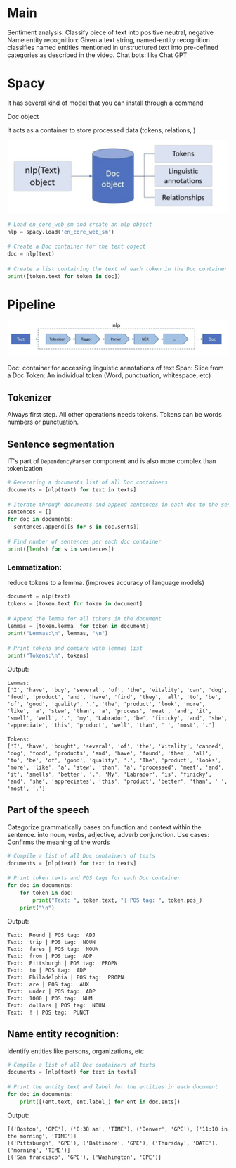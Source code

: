 # Main 

Sentiment analysis: Classify piece of text into positive neutral, negative
Name entity recognition: Given a text string, named-entity recognition classifies named entities mentioned in unstructured text into pre-defined categories as described in the video.
Chat bots: like Chat GPT

# Spacy

It has several kind of model that you can install through a command

Doc object 

It acts as a container to store processed data (tokens, relations, )

![Spacy Doc object](./assets/spacy-doc-object.png)

```python 
# Load en_core_web_sm and create an nlp object
nlp = spacy.load('en_core_web_sm')

# Create a Doc container for the text object
doc = nlp(text)

# Create a list containing the text of each token in the Doc container
print([token.text for token in doc])
```

# Pipeline 

![Spacy pipeline](./assets/spacy-pipeline.png)

Doc: container for accessing linguistic annotations of text
Span: Slice from a Doc
Token: An individual token (Word, punctuation, whitespace, etc)

## Tokenizer

Always first step. All other operations needs tokens. Tokens can be words numbers or punctuation.

## Sentence segmentation

IT's part of `DependencyParser` component and is also more complex than tokenization

```python 
# Generating a documents list of all Doc containers
documents = [nlp(text) for text in texts]

# Iterate through documents and append sentences in each doc to the sentences list
sentences = []
for doc in documents:
  sentences.append([s for s in doc.sents])
  
# Find number of sentences per each doc container
print([len(s) for s in sentences])
```

### Lemmatization: 

reduce tokens to a lemma. (improves accuracy of language models)

```python 
document = nlp(text)
tokens = [token.text for token in document]

# Append the lemma for all tokens in the document
lemmas = [token.lemma_ for token in document]
print("Lemmas:\n", lemmas, "\n")

# Print tokens and compare with lemmas list
print("Tokens:\n", tokens)
```

Output:

```shell
Lemmas:
['I', 'have', 'buy', 'several', 'of', 'the', 'vitality', 'can', 'dog', 'food', 'product', 'and', 'have', 'find', 'they', 'all', 'to', 'be', 'of', 'good', 'quality', '.', 'the', 'product', 'look', 'more', 'like', 'a', 'stew', 'than', 'a', 'process', 'meat', 'and', 'it', 'smell', 'well', '.', 'my', 'Labrador', 'be', 'finicky', 'and', 'she', 'appreciate', 'this', 'product', 'well', 'than', ' ', 'most', '.'] 
    
Tokens:
['I', 'have', 'bought', 'several', 'of', 'the', 'Vitality', 'canned', 'dog', 'food', 'products', 'and', 'have', 'found', 'them', 'all', 'to', 'be', 'of', 'good', 'quality', '.', 'The', 'product', 'looks', 'more', 'like', 'a', 'stew', 'than', 'a', 'processed', 'meat', 'and', 'it', 'smells', 'better', '.', 'My', 'Labrador', 'is', 'finicky', 'and', 'she', 'appreciates', 'this', 'product', 'better', 'than', ' ', 'most', '.']
```

## Part of the speech 

Categorize grammatically bases on function and context within the sentence. into noun, verbs, adjective, adverb conjunction. Use cases: Confirms the meaning of the words 

```python 
# Compile a list of all Doc containers of texts
documents = [nlp(text) for text in texts]

# Print token texts and POS tags for each Doc container
for doc in documents:
    for token in doc:
        print("Text: ", token.text, "| POS tag: ", token.pos_)
    print("\n")
```
Output:

```shell  
Text:  Round | POS tag:  ADJ
Text:  trip | POS tag:  NOUN
Text:  fares | POS tag:  NOUN
Text:  from | POS tag:  ADP
Text:  Pittsburgh | POS tag:  PROPN
Text:  to | POS tag:  ADP
Text:  Philadelphia | POS tag:  PROPN
Text:  are | POS tag:  AUX
Text:  under | POS tag:  ADP
Text:  1000 | POS tag:  NUM
Text:  dollars | POS tag:  NOUN
Text:  ! | POS tag:  PUNCT
```

## Name entity recognition: 

Identify entities like persons, organizations, etc

```python 
# Compile a list of all Doc containers of texts
documents = [nlp(text) for text in texts]

# Print the entity text and label for the entities in each document
for doc in documents:
    print([(ent.text, ent.label_) for ent in doc.ents])
```
Output:
```shell
[('Boston', 'GPE'), ('8:38 am', 'TIME'), ('Denver', 'GPE'), ('11:10 in the morning', 'TIME')]
[('Pittsburgh', 'GPE'), ('Baltimore', 'GPE'), ('Thursday', 'DATE'), ('morning', 'TIME')]
[('San francisco', 'GPE'), ('Washington', 'GPE')]
```